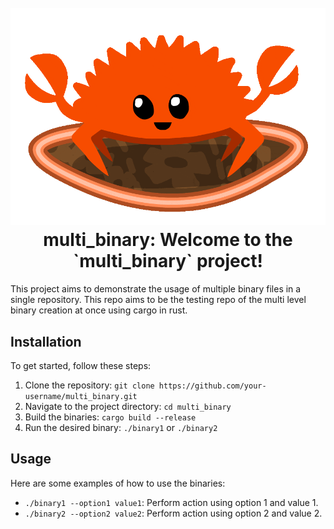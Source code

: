 <h1 align="center">
<br>
<img src=assets/terrified-of-ice-cream-ferrisrust-frame.gif>
<br>
<strong>multi_binary: Welcome to the `multi_binary` project!</strong>
</h1>

This project aims to demonstrate the usage of multiple binary files in a single repository. This repo aims to be the testing repo of the multi level binary creation at once using cargo in rust.

## Installation

To get started, follow these steps:

1. Clone the repository: `git clone https://github.com/your-username/multi_binary.git`
2. Navigate to the project directory: `cd multi_binary`
3. Build the binaries: `cargo build --release`
4. Run the desired binary: `./binary1` or `./binary2`

## Usage

Here are some examples of how to use the binaries:

- `./binary1 --option1 value1`: Perform action using option 1 and value 1.
- `./binary2 --option2 value2`: Perform action using option 2 and value 2.

